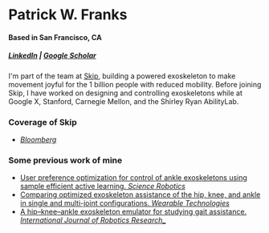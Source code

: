 # Patrick W. Franks
#### Based in San Francisco, CA
##### [LinkedIn](https://www.linkedin.com/in/patrickfranks/) | [Google Scholar](https://scholar.google.com/citations?hl=en&user=Fzhk_ssAAAAJ)

I'm part of the team at [Skip](https://www.skipwithjoy.com/), building a powered exoskeleton to make movement joyful for the 1 billion people with reduced mobility. Before joining Skip, I have worked on designing and controlling exoskeletons while at Google X, Stanford, Carnegie Mellon, and the Shirley Ryan AbilityLab. 

### Coverage of Skip 
- [_Bloomberg_](https://www.bloomberg.com/news/features/2024-05-20/google-s-era-of-unrestrained-invention-is-coming-to-an-end?embedded-checkout=true)


### Some previous work of mine
- [User preference optimization for control of ankle exoskeletons using sample efficient active learning. _Science Robotics_](https://www.science.org/doi/abs/10.1126/scirobotics.adg3705)
- [Comparing optimized exoskeleton assistance of the hip, knee, and ankle in single and multi-joint configurations. _Wearable Technologies_](https://drive.google.com/file/d/1av9UbwU8sU1n2MfBLboYuzJy3wKuslR6/view?usp=sharing)
- [ A hip–knee–ankle exoskeleton emulator for studying gait assistance. _International Journal of Robotics Research__](https://drive.google.com/file/d/1RlrELrIbmDXIAGYLg4kIY1s8qJ0ibTUT/view?usp=share_link)
